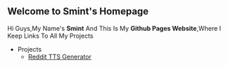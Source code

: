 ## Welcome to Smint's Homepage
Hi Guys,My Name's **Smint** And This Is My **Github Pages Website**,Where I Keep Links To All My Projects

- Projects
  - [Reddit TTS Generator](https://smintgaming.github.io/RedditTTSGenerator/index.html)
